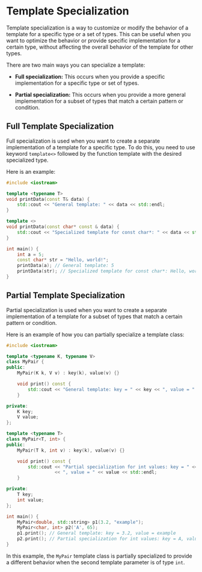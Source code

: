 # Template Specialization

Template specialization is a way to customize or modify the behavior of a template for a specific type or a set of types. This can be useful when you want to optimize the behavior or provide specific implementation for a certain type, without affecting the overall behavior of the template for other types.

There are two main ways you can specialize a template:

- **Full specialization:** This occurs when you provide a specific implementation for a specific type or set of types.

- **Partial specialization:** This occurs when you provide a more general implementation for a subset of types that match a certain pattern or condition.

## Full Template Specialization

Full specialization is used when you want to create a separate implementation of a template for a specific type. To do this, you need to use keyword `template<>` followed by the function template with the desired specialized type.

Here is an example:

```cpp
#include <iostream>

template <typename T>
void printData(const T& data) {
    std::cout << "General template: " << data << std::endl;
}

template <>
void printData(const char* const & data) {
    std::cout << "Specialized template for const char*: " << data << std::endl;
}

int main() {
    int a = 5;
    const char* str = "Hello, world!";
    printData(a); // General template: 5
    printData(str); // Specialized template for const char*: Hello, world!
}
```

## Partial Template Specialization

Partial specialization is used when you want to create a separate implementation of a template for a subset of types that match a certain pattern or condition.

Here is an example of how you can partially specialize a template class:

```cpp
#include <iostream>

template <typename K, typename V>
class MyPair {
public:
    MyPair(K k, V v) : key(k), value(v) {}

    void print() const {
        std::cout << "General template: key = " << key << ", value = " << value << std::endl;
    }

private:
    K key;
    V value;
};

template <typename T>
class MyPair<T, int> {
public:
    MyPair(T k, int v) : key(k), value(v) {}

    void print() const {
        std::cout << "Partial specialization for int values: key = " << key
                  << ", value = " << value << std::endl;
    }

private:
    T key;
    int value;
};

int main() {
    MyPair<double, std::string> p1(3.2, "example");
    MyPair<char, int> p2('A', 65);
    p1.print(); // General template: key = 3.2, value = example
    p2.print(); // Partial specialization for int values: key = A, value = 65
}
```

In this example, the `MyPair` template class is partially specialized to provide a different behavior when the second template parameter is of type `int`.
